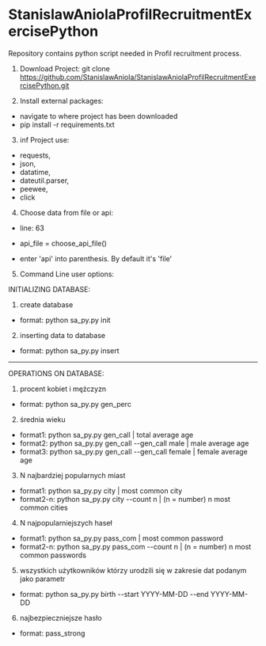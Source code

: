 # StanislawAniolaProfilRecruitmentExercisePython
Repository contains python script needed in Profil recruitment process.

1. Download Project:
git clone https://github.com/StanislawAniola/StanislawAniolaProfilRecruitmentExercisePython.git

2. Install external packages:
- navigate to where project has been downloaded
- pip install -r requirements.txt

3. inf
Project use:
- requests,
- json,
- datatime,
- dateutil.parser,
- peewee,
- click

4. Choose data from file or api:
- line: 63
- api_file = choose_api_file()

- enter 'api' into parenthesis. By default it's 'file'

5. Command Line user options:

INITIALIZING DATABASE:
1. create database
- format: python sa_py.py init

2. inserting data to database
- format: python sa_py.py insert
__________________________________

OPERATIONS ON DATABASE:
1. procent kobiet i mężczyzn
- format: python sa_py.py gen_perc

2. średnia wieku
- format1: python sa_py.py gen_call | total average age
- format2: python sa_py.py gen_call --gen_call male | male average age
- format3: python sa_py.py gen_call --gen_call female | female average age

3. N najbardziej popularnych miast
- format1: python sa_py.py city | most common city
- format2-n: python sa_py.py city --count n | (n = number) n most common cities

4. N najpopularniejszych haseł
- format1: python sa_py.py pass_com | most common password
- format2-n: python sa_py.py pass_com --count n | (n = number) n most common passwords

5. wszystkich użytkowników którzy urodzili się w zakresie dat podanym jako parametr
- format: python sa_py.py birth --start YYYY-MM-DD --end YYYY-MM-DD

6. najbezpieczniejsze hasło
- format: pass_strong

